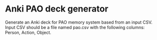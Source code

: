 # Anki PAO deck generator

Generate an Anki deck for PAO memory system based from an input CSV. Input CSV should be a file named pao.csv with the following columns: Person, Action, Object.
